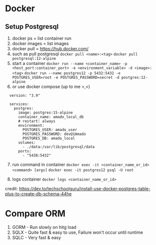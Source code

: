 # Docker
## Setup Postgresql
1. docker ps  =  list container run
2. docker images  =  list images 
3. docker pull  =  https://hub.docker.com/
4. such as pull postgresql 
`docker pull <name>:<tag>`
`docker pull postgresql:12-alpine`
5. start a container 
`docker run --name <container_name> -p <host_port:container_port> -e <environment_variable> -d <image>:<tag>`
`docker run --name postgres12 -p 5432:5432 -e POSTGRES_USER=root -e POSTGRES_PASSWORD=secret -d postgres:12-alpine`
6. or use docker compose (up to me >,<)
``` docker-compose.ymal
  version: "3.9"
  
  services:
    postgres:
      image: postgres:15-alpine
      container_name: amado_local_db
      # restart: always
      environment:
        POSTGRES_USER: amado_user
        POSTGRES_PASSWORD: dev@1Amado
        POSTGRES_DB: amado_local
      volumes:
        - ./data:/var/lib/postgresql/data
      ports:
        - "5438:5432"
```
7. run command in container
`docker exec -it <container_name_or_id> <command> [args]`
`docker exec -it postgres12 psql -U root`

8. logs container 
`docker logs <container_name_or_id>`

credit: https://dev.to/techschoolguru/install-use-docker-postgres-table-plus-to-create-db-schema-44he

# Compare ORM 
1. GORM - Run slowly on hitg load 
2. SQLX - Quite fast & easy to use, Failure won't occur until runtime
3. SQLC - Very fast & easy